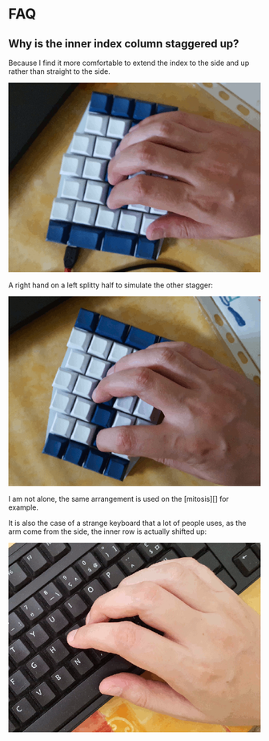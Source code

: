 FAQ
===

Why is the inner index column staggered up?
-------------------------------------------

Because I find it more comfortable to extend the index to the side and up
rather than straight to the side.

![The splitty way](img/index_splitty.gif)

A right hand on a left splitty half to simulate the other stagger:

![The other way](img/index_bear_paw.gif)

I am not alone, the same arrangement is used on the [mitosis][] for example.

It is also the case of a strange keyboard that a lot of people uses, as the
arm come from the side, the inner row is actually shifted up:

![The strange row staggered keyboard](img/index_row.gif)

[mitosys]: https://www.reddit.com/r/MechanicalKeyboards/comments/66588f/wireless_split_qmk_mitosis/
